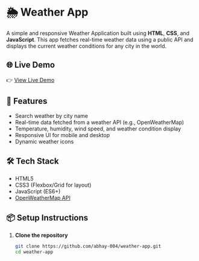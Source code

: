 # 🌦️ Weather App

A simple and responsive Weather Application built using **HTML**, **CSS**, and **JavaScript**. This app fetches real-time weather data using a public API and displays the current weather conditions for any city in the world.

## 🌐 Live Demo

👉 [View Live Demo](https://abhay-004.github.io/Weather-App/)  


## 🚀 Features

- Search weather by city name
- Real-time data fetched from a weather API (e.g., OpenWeatherMap)
- Temperature, humidity, wind speed, and weather condition display
- Responsive UI for mobile and desktop
- Dynamic weather icons

## 🛠️ Tech Stack

- HTML5
- CSS3 (Flexbox/Grid for layout)
- JavaScript (ES6+)
- [OpenWeatherMap API](https://openweathermap.org/api)

## 📦 Setup Instructions

1. **Clone the repository**
   ```bash
   git clone https://github.com/abhay-004/weather-app.git
   cd weather-app
